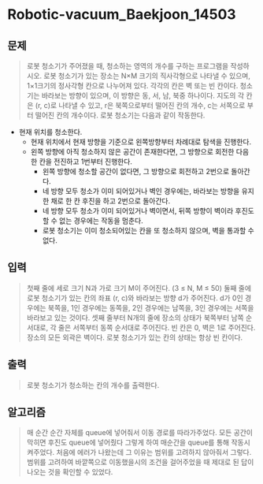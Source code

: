 # Robotic-vacuum_Baekjoon_14503

## 문제
> 로봇 청소기가 주어졌을 때, 청소하는 영역의 개수를 구하는 프로그램을 작성하시오.
로봇 청소기가 있는 장소는 N×M 크기의 직사각형으로 나타낼 수 있으며, 1×1크기의 정사각형 칸으로 나누어져 있다. 각각의 칸은 벽 또는 빈 칸이다. 청소기는 바라보는 방향이 있으며, 이 방향은 동, 서, 남, 북중 하나이다. 지도의 각 칸은 (r, c)로 나타낼 수 있고, r은 북쪽으로부터 떨어진 칸의 개수, c는 서쪽으로 부터 떨어진 칸의 개수이다.
로봇 청소기는 다음과 같이 작동한다.

* 현재 위치를 청소한다.
  * 현재 위치에서 현재 방향을 기준으로 왼쪽방향부터 차례대로 탐색을 진행한다.
  * 왼쪽 방향에 아직 청소하지 않은 공간이 존재한다면, 그 방향으로 회전한 다음 한 칸을 전진하고 1번부터 진행한다.
    * 왼쪽 방향에 청소할 공간이 없다면, 그 방향으로 회전하고 2번으로 돌아간다.
    * 네 방향 모두 청소가 이미 되어있거나 벽인 경우에는, 바라보는 방향을 유지한 채로 한 칸 후진을 하고 2번으로 돌아간다.
    * 네 방향 모두 청소가 이미 되어있거나 벽이면서, 뒤쪽 방향이 벽이라 후진도 할 수 없는 경우에는 작동을 멈춘다.
    * 로봇 청소기는 이미 청소되어있는 칸을 또 청소하지 않으며, 벽을 통과할 수 없다.

## 입력
> 첫째 줄에 세로 크기 N과 가로 크기 M이 주어진다. (3 ≤ N, M ≤ 50)
둘째 줄에 로봇 청소기가 있는 칸의 좌표 (r, c)와 바라보는 방향 d가 주어진다. d가 0인 경우에는 북쪽을, 1인 경우에는 동쪽을, 2인 경우에는 남쪽을, 3인 경우에는 서쪽을 바라보고 있는 것이다.
셋째 줄부터 N개의 줄에 장소의 상태가 북쪽부터 남쪽 순서대로, 각 줄은 서쪽부터 동쪽 순서대로 주어진다. 빈 칸은 0, 벽은 1로 주어진다. 장소의 모든 외곽은 벽이다.
로봇 청소기가 있는 칸의 상태는 항상 빈 칸이다.

## 출력
> 로봇 청소기가 청소하는 칸의 개수를 출력한다.

## 알고리즘
> 매 순간 순간 자체를 queue에 넣어줘서 이동 경로를 따라가주었다. 모든 공간이 막히면 후진도 queue에 넣어줬다 그렇게 하여 매순간을 queue를 통해 작동시켜주었다.
처음에 에러가 나왔는데 그 이유는 범위를 고려하지 않아줘서 그렇다. 범위를 고려하여 바깥쪽으로 이동했을시의 조건을 걸어주었을 때 제대로 된 답이 나오는 것을
확인할 수 있었다.
